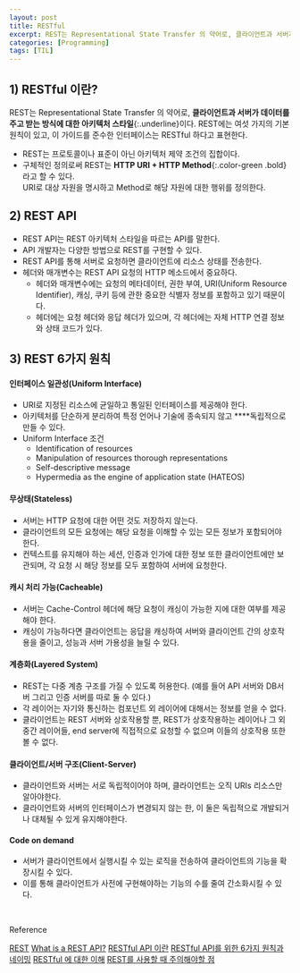 ```yaml
---
layout: post 
title: RESTful
excerpt: REST는 Representational State Transfer 의 약어로, 클라이언트과 서버가 데이터를 주고 받는 방식에 대한 아키텍처 스타일이다. REST에는 여섯 가지의 기본 원칙이 있고, 이 가이드를 준수한 인터페이스는 RESTful 하다고 표현한다.
categories: [Programming]
tags: [TIL]
---
```


## 1) RESTful 이란?

REST는 Representational State Transfer 의 약어로, **클라이언트과 서버가 데이터를 주고 받는 방식에 대한 아키텍처 스타일**{:.underline}이다. REST에는 여섯 가지의 기본 원칙이 있고, 이 가이드를 준수한 인터페이스는 RESTful 하다고 표현한다.

- REST는 프로토콜이나 표준이 아닌 아키텍처 제약 조건의 집합이다.
- 구체적인 정의로써 REST는 **HTTP URI + HTTP Method**{:.color-green .bold} 라고 할 수 있다.  
  URI로 대상 자원을 명시하고 Method로 해당 자원에 대한 행위를 정의한다.


## 2) REST API

- REST API는 REST 아키텍처 스타일을 따르는 API를 말한다.
- API 개발자는 다양한 방법으로 REST를 구현할 수 있다.
- REST API를 통해 서버로 요청하면 클라이언트에 리소스 상태를 전송한다.
- 헤더와 매개변수는 REST API 요청의 HTTP 메소드에서 중요하다.
   - 헤더와 매개변수에는 요청의 메타데이터, 권한 부여, URI(Uniform Resource Identifier), 캐싱, 쿠키 등에 관한 중요한 식별자 정보를 포함하고 있기 때문이다.
   - 헤더에는 요청 헤더와 응답 헤더가 있으며, 각 헤더에는 자체 HTTP 연결 정보와 상태 코드가 있다.


## 3) REST 6가지 원칙

#### 인터페이스 일관성(Uniform Interface)
- URI로 지정된 리소스에 균일하고 통일된 인터페이스를 제공해야 한다.
- 아키텍처를 단순하게 분리하여 특정 언어나 기술에 종속되지 않고 ****독립적으로 만들 수 있다.
- Uniform Interface 조건
   - Identification of resources
   - Manipulation of resources thorough representations
   - Self-descriptive message
   - Hypermedia as the engine of application state (HATEOS)


#### 무상태(Stateless)
- 서버는 HTTP 요청에 대한 어떤 것도 저장하지 않는다.
- 클라이언트의 모든 요청에는 해당 요청을 이해할 수 있는 모든 정보가 포함되어야 한다.
- 컨텍스트를 유지해야 하는 세션, 인증과 인가에 대한 정보 또한 클라이언트에만 보관되며, 각 요청 시 해당 정보를 모두 포함하여 서버에 요청한다.


#### 캐시 처리 가능(Cacheable)
- 서버는 Cache-Control 헤더에 해당 요청이 캐싱이 가능한 지에 대한 여부를 제공해야 한다.
- 캐싱이 가능하다면 클라이언트는 응답을 캐싱하여 서버와 클라이언트 간의 상호작용을 줄이고, 성능과 서버 가용성을 늘릴 수 있다.


#### 계층화(Layered System)
- REST는 다중 계층 구조를 가질 수 있도록 허용한다. (예를 들어 API 서버와 DB서버 그리고 인증 서버를 따로 둘 수 있다.)
- 각 레이어는 자기와 통신하는 컴포넌트 외 레이어에 대해서는 정보를 얻을 수 없다.
- 클라이언트는 REST 서버와 상호작용할 뿐, REST가 상호작용하는 레이어나 그 외 중간 레이어들, end server에 직접적으로 요청할 수 없으며 이들의 상호작용 또한 볼 수 없다.


#### 클라이언트/서버 구조(Client-Server)
- 클라이언트와 서버는 서로 독립적이어야 하며, 클라이언트는 오직 URIs 리소스만 알아야한다.
- 클라이언트와 서버의 인터페이스가 변경되지 않는 한, 이 둘은 독립적으로 개발되거나 대체될 수 있게 유지해야한다.


#### Code on demand
- 서버가 클라이언트에서 실행시킬 수 있는 로직을 전송하여 클라이언트의 기능을 확장시킬 수 있다.
- 이를 통해 클라이언트가 사전에 구현해야하는 기능의 수를 줄여 간소화시킬 수 있다.


<br>

<div class="post-reference">
   <p>Reference</p>
   <a href="https://ko.wikipedia.org/wiki/REST](https://ko.wikipedia.org/wiki/REST">REST</a>
   <a href="https://www.redhat.com/ko/topics/api/what-is-a-rest-api">What is a REST API?</a>
   <a href="https://velog.io/@somday/RESTful-API-%EC%9D%B4%EB%9E%80">RESTful API 이란</a>
   <a href="https://prohannah.tistory.com/156">RESTful API를 위한 6가지 원칙과 네이밍</a>
   <a href="http://amazingguni.github.io/blog/2016/03/REST%EC%97%90-%EB%8C%80%ED%95%9C-%EC%9D%B4%ED%95%B4-1">RESTful 에 대한 이해</a>
   <a href="https://sabarada.tistory.com/9">REST를 사용할 때 주의해야할 점</a>
</div>

